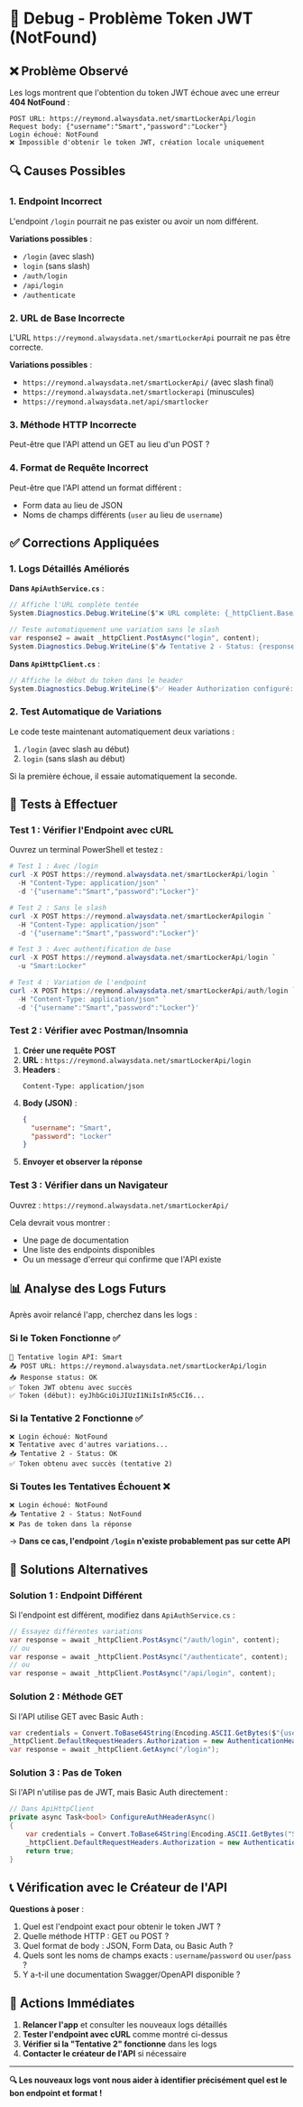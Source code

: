 # 🔧 Debug - Problème Token JWT (NotFound)

## ❌ Problème Observé

Les logs montrent que l'obtention du token JWT échoue avec une erreur **404 NotFound** :

```
POST URL: https://reymond.alwaysdata.net/smartLockerApi/login
Request body: {"username":"Smart","password":"Locker"}
Login échoué: NotFound
❌ Impossible d'obtenir le token JWT, création locale uniquement
```

## 🔍 Causes Possibles

### 1. **Endpoint Incorrect**
L'endpoint `/login` pourrait ne pas exister ou avoir un nom différent.

**Variations possibles** :
- `/login` (avec slash)
- `login` (sans slash)
- `/auth/login`
- `/api/login`
- `/authenticate`

### 2. **URL de Base Incorrecte**
L'URL `https://reymond.alwaysdata.net/smartLockerApi` pourrait ne pas être correcte.

**Variations possibles** :
- `https://reymond.alwaysdata.net/smartLockerApi/` (avec slash final)
- `https://reymond.alwaysdata.net/smartlockerapi` (minuscules)
- `https://reymond.alwaysdata.net/api/smartlocker`

### 3. **Méthode HTTP Incorrecte**
Peut-être que l'API attend un GET au lieu d'un POST ?

### 4. **Format de Requête Incorrect**
Peut-être que l'API attend un format différent :
- Form data au lieu de JSON
- Noms de champs différents (`user` au lieu de `username`)

## ✅ Corrections Appliquées

### 1. Logs Détaillés Améliorés

**Dans `ApiAuthService.cs`** :
```csharp
// Affiche l'URL complète tentée
System.Diagnostics.Debug.WriteLine($"❌ URL complète: {_httpClient.BaseAddress}login");

// Teste automatiquement une variation sans le slash
var response2 = await _httpClient.PostAsync("login", content);
System.Diagnostics.Debug.WriteLine($"📥 Tentative 2 - Status: {response2.StatusCode}");
```

**Dans `ApiHttpClient.cs`** :
```csharp
// Affiche le début du token dans le header
System.Diagnostics.Debug.WriteLine($"✅ Header Authorization configuré: Bearer {token.Substring(0, 20)}...");
```

### 2. Test Automatique de Variations

Le code teste maintenant automatiquement deux variations :
1. `/login` (avec slash au début)
2. `login` (sans slash au début)

Si la première échoue, il essaie automatiquement la seconde.

## 🧪 Tests à Effectuer

### Test 1 : Vérifier l'Endpoint avec cURL

Ouvrez un terminal PowerShell et testez :

```powershell
# Test 1 : Avec /login
curl -X POST https://reymond.alwaysdata.net/smartLockerApi/login `
  -H "Content-Type: application/json" `
  -d '{"username":"Smart","password":"Locker"}'

# Test 2 : Sans le slash
curl -X POST https://reymond.alwaysdata.net/smartLockerApilogin `
  -H "Content-Type: application/json" `
  -d '{"username":"Smart","password":"Locker"}'

# Test 3 : Avec authentification de base
curl -X POST https://reymond.alwaysdata.net/smartLockerApi/login `
  -u "Smart:Locker"

# Test 4 : Variation de l'endpoint
curl -X POST https://reymond.alwaysdata.net/smartLockerApi/auth/login `
  -H "Content-Type: application/json" `
  -d '{"username":"Smart","password":"Locker"}'
```

### Test 2 : Vérifier avec Postman/Insomnia

1. **Créer une requête POST**
2. **URL** : `https://reymond.alwaysdata.net/smartLockerApi/login`
3. **Headers** :
   ```
   Content-Type: application/json
   ```
4. **Body (JSON)** :
   ```json
   {
     "username": "Smart",
     "password": "Locker"
   }
   ```
5. **Envoyer et observer la réponse**

### Test 3 : Vérifier dans un Navigateur

Ouvrez : `https://reymond.alwaysdata.net/smartLockerApi/`

Cela devrait vous montrer :
- Une page de documentation
- Une liste des endpoints disponibles
- Ou un message d'erreur qui confirme que l'API existe

## 📊 Analyse des Logs Futurs

Après avoir relancé l'app, cherchez dans les logs :

### Si le Token Fonctionne ✅
```
🔐 Tentative login API: Smart
📤 POST URL: https://reymond.alwaysdata.net/smartLockerApi/login
📥 Response status: OK
✅ Token JWT obtenu avec succès
✅ Token (début): eyJhbGciOiJIUzI1NiIsInR5cCI6...
```

### Si la Tentative 2 Fonctionne ✅
```
❌ Login échoué: NotFound
❌ Tentative avec d'autres variations...
📥 Tentative 2 - Status: OK
✅ Token obtenu avec succès (tentative 2)
```

### Si Toutes les Tentatives Échouent ❌
```
❌ Login échoué: NotFound
📥 Tentative 2 - Status: NotFound
❌ Pas de token dans la réponse
```

→ **Dans ce cas, l'endpoint `/login` n'existe probablement pas sur cette API**

## 🔧 Solutions Alternatives

### Solution 1 : Endpoint Différent

Si l'endpoint est différent, modifiez dans `ApiAuthService.cs` :

```csharp
// Essayez différentes variations
var response = await _httpClient.PostAsync("/auth/login", content);
// ou
var response = await _httpClient.PostAsync("/authenticate", content);
// ou
var response = await _httpClient.PostAsync("/api/login", content);
```

### Solution 2 : Méthode GET

Si l'API utilise GET avec Basic Auth :

```csharp
var credentials = Convert.ToBase64String(Encoding.ASCII.GetBytes($"{username}:{password}"));
_httpClient.DefaultRequestHeaders.Authorization = new AuthenticationHeaderValue("Basic", credentials);
var response = await _httpClient.GetAsync("/login");
```

### Solution 3 : Pas de Token

Si l'API n'utilise pas de JWT, mais Basic Auth directement :

```csharp
// Dans ApiHttpClient
private async Task<bool> ConfigureAuthHeaderAsync()
{
    var credentials = Convert.ToBase64String(Encoding.ASCII.GetBytes("Smart:Locker"));
    _httpClient.DefaultRequestHeaders.Authorization = new AuthenticationHeaderValue("Basic", credentials);
    return true;
}
```

## 📞 Vérification avec le Créateur de l'API

**Questions à poser** :
1. Quel est l'endpoint exact pour obtenir le token JWT ?
2. Quelle méthode HTTP : GET ou POST ?
3. Quel format de body : JSON, Form Data, ou Basic Auth ?
4. Quels sont les noms de champs exacts : `username`/`password` ou `user`/`pass` ?
5. Y a-t-il une documentation Swagger/OpenAPI disponible ?

## 🎯 Actions Immédiates

1. **Relancer l'app** et consulter les nouveaux logs détaillés
2. **Tester l'endpoint avec cURL** comme montré ci-dessus
3. **Vérifier si la "Tentative 2" fonctionne** dans les logs
4. **Contacter le créateur de l'API** si nécessaire

---

**🔍 Les nouveaux logs vont nous aider à identifier précisément quel est le bon endpoint et format !**
